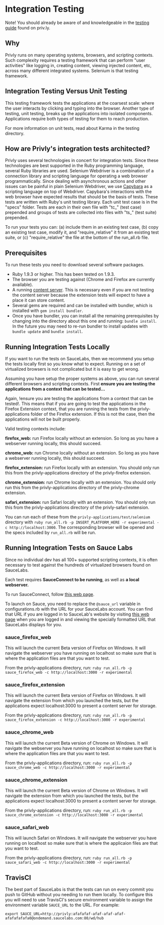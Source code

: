 # Integration Testing

Note! You should already be aware of and knowledgeable in the
[testing guide](https://priv.ly/pages/develop#Testing101)
found on priv.ly.

## Why

Privly runs on many operating systems, browsers, and scripting contexts. Such
complexity requires a testing framework that can perform "user activities"
like logging in, creating content, viewing injected content, etc, across
many different integrated systems. Selenium is that testing framework.

## Integration Testing Versus Unit Testing

This testing framework tests the applications at the coarsest scale: where the
user interacts by clicking and typing into the browser. Another
type of testing, unit testing, breaks up the applications into isolated components.
Applications require both types of testing for them to reach production.

For more information on unit tests, read about Karma in the testing directory.

## How are Privly's integration tests architected?

Privly uses several technologies in concert for integration tests.
Since these technologies are best supported in the Ruby programming language,
several Ruby libraries are used. Selenium Webdriver is a combination of
a connection library and scripting language for operating a web browser
programmatically. Since dealing with asynchronous actions and other
issues can be painful in plain Selenium Webdriver, we use
[Capybara](https://github.com/jnicklas/capybara) as a scripting language
on top of Webdriver. Capybara's interactions with the web browser have expected
results that should be the basis of tests. These tests are written with
Ruby's unit testing library. Each unit test case is in the "specs" folder.
Tests are each in their own file with "tc_" (test case) prepended and groups of
tests are collected into files with "ts_" (test suite) prepended.

To run your tests you can: (a) include them in an existing test case,
(b) copy an existing test case, modify it, and "require_relative"
it from an existing test suite, or (c) "require_relative" the file at the bottom
of the run_all.rb file.

## Prerequisites

To run these tests you need to download several software packages.

* Ruby 1.9.3 or higher. This has been tested on 1.9.3.
* The browser you are testing against (Chrome and Firefox are currently available).
* A running [content server](https://github.com/privly/privly-web). This is necessary
even if you are not testing the content server because the extension tests will
expect to have a place it can store content.
* Several gems are required and can be installed with bundler, which is installed
with `gem install bundler`.
* Once you have bundler, you can install all the remaining prerequisites by changing
into the directory about this one and running: `bundle install`. In the future you may
need to re-run bundler to install updates with `bundle update` and `bundle install`.

## Running Integration Tests Locally

If you want to run the tests on SauceLabs, then we recommend you setup the tests locally
first so you know what to expect. Running on a set of virtualized browsers is not
complicated but it is easy to get wrong.

Assuming you have setup the proper systems as above, you can run several different
browsers and scripting contexts. First **ensure you are testing the applications
from a context that can be tested...**

Again, !ensure you are testing the applications from a context that can be tested!.
This means that if you are going to test the applications in the Firefox Extension
context, that you are running the tests from the privly-applications folder of the
Firefox extension. If this is not the case, then the applications will not be built
properly.

Valid testing contexts include:

**firefox_web:** run Firefox locally without an extension. So long as you have
a webserver running locally, this should succeed.

**chrome_web:** run Chrome locally without an extension. So long as you have
a webserver running locally, this should succeed.

**firefox_extension:** run Firefox locally with an extension. You should only run
this from the privly-applications directory of the privly-firefox extension.

**chrome_extension:** run Chrome locally with an extension. You should only run
this from the privly-applications directory of the privly-chrome extension.

**safari_extension:** run Safari locally with an extension. You should only run
this from the privly-applications directory of the privly-safari extension.

You can run each of these from the `privly-applications/test/selenium` directory with
`ruby run_all.rb -p INSERT_PLATFORM_HERE -r experimental -c http://localhost:3000`.
The corresponding browser will be opened and the specs included by `run_all.rb` will be run.

## Running Integration Tests on Sauce Labs

Since no individual dev has all 100+ supported scripting contexts, it is often
necessary to test against the hundreds of virtualized browsers found on SauceLabs.

Each test requires **SauceConnect to be running**, as well as **a local webserver.**

To run SauceConnect, follow [this web page](https://docs.saucelabs.com/reference/sauce-connect/).

To launch on Sauce, you need to replace the `@sauce_url` variable in configurations.rb
with the URL for your SauceLabs account. You can find that URL if you are logged
in to SauceLab's website by visiting [this web page](https://saucelabs.com/docs/ondemand/getting-started/env/ruby/se2/mac)
when you are logged in and viewing the specially formatted URL that SauceLabs
displays for you.

### sauce_firefox_web

This will launch the current Beta version of Firefox on Windows. It will navigate the
webserver you have running on localhost so make sure that is where the application files are that you want to test.

From the privly-applications directory, run: `ruby run_all.rb -p sauce_firefox_web -c http://localhost:3000 -r experimental`

### sauce_firefox_extension

This will launch the current Beta version of Firefox on Windows. It will navigate the
extension from which you launched the tests, but the applications expect localhost:3000 to present a content server for storage.

From the privly-applications directory, run: `ruby run_all.rb -p sauce_firefox_extension -c http://localhost:3000 -r experimental`

### sauce_chrome_web

This will launch the current Beta version of Chrome on Windows. It will navigate the
webserver you have running on localhost so make sure that is where the application files are that you want to test.

From the privly-applications directory, run: `ruby run_all.rb -p sauce_chrome_web -c http://localhost:3000 -r experimental`

### sauce_chrome_extension

This will launch the current Beta version of Chrome on Windows. It will navigate the
extension from which you launched the tests, but the applications expect localhost:3000 to present a content server for storage.

From the privly-applications directory, run: `ruby run_all.rb -p sauce_chrome_extension -c http://localhost:3000 -r experimental`

### sauce_safari_web

This will launch Safari on Windows. It will navigate the
webserver you have running on localhost so make sure that is where the applicaion files are that you want to test.

From the privly-applications directory, run: `ruby run_all.rb -p sauce_safari_web -c http://localhost:3000 -r experimental`

## TravisCI

The best part of SauceLabs is that the tests can run on every commit you push
to GitHub without you needing to run them locally. To configure this you will need
to use TravisCI's secure environment variable to assign the environment variable
`SAUCE_URL` to the URL. For example:

    export SAUCE_URL=http://privly:afafafaf-afaf-afaf-afaf-afafafafafa0@ondemand.saucelabs.com:80/wd/hub
